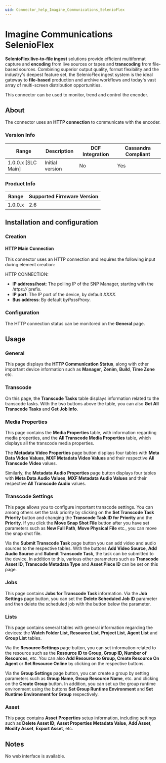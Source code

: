 ```yaml
---
uid: Connector_help_Imagine_Communications_SelenioFlex
---
```


# Imagine Communications SelenioFlex

**SelenioFlex live-to-file ingest** solutions provide efficient multiformat capture and **encoding** from live sources or tapes and **transcoding** from file-based sources. Combining superior output quality, format flexibility and the industry's deepest feature set, the SelenioFlex ingest system is the ideal gateway to **file-based** production and archive workflows and today's vast array of multi-screen distribution opportunities.

This connector can be used to monitor, trend and control the encoder.

## About

The connector uses an **HTTP connection** to communicate with the encoder.

### Version Info

| Range | Description | DCF Integration | Cassandra Compliant |
|----------------------|-----------------|---------------------|-------------------------|
| 1.0.0.x \[SLC Main\] | Initial version | No                  | Yes                     |

### Product Info

| Range | Supported Firmware Version |
|------------------|-----------------------------|
| 1.0.0.x          | 2.6                         |

## Installation and configuration

### Creation

#### HTTP Main Connection

This connector uses an HTTP connection and requires the following input during element creation:

HTTP CONNECTION:

- **IP address/host**: The polling IP of the SNP Manager, starting with the *https://* prefix.
- **IP port**: The IP port of the device, by default *XXXX.*
- **Bus address**: By default *byPassProxy*.

### Configuration

The HTTP connection status can be monitored on the **General** page.

## Usage

### General

This page displays the **HTTP Communication Status**, along with other important device information such as **Manager**, **Zenim**, **Build**, **Time Zone** etc.

### Transcode

On this page, the **Transcode Tasks** table displays information related to the transcode tasks. With the two buttons above the table, you can also **Get All Transcode Tasks** and **Get Job Info**.

### Media Properties

This page contains the **Media Properties** table, with information regarding media properties, and the **All Transcode Media Properties** table, which displays all the transcode media properties.

The **Metadata Video Properties** page button displays four tables with **Meta Data Video Values**, **MXF Metadata Video Values** and their respective **All Transcode** **Video** values.

Similarly, the **Metadata Audio Properties** page button displays four tables with **Meta Data Audio Values**, **MXF Metadata Audio Values** and their respective **All Transcode Audio** values.

### Transcode Settings

This page allows you to configure important transcode settings. You can among others set the task priority by clicking on the **Set Transcode Task Priority** button and changing the **Transcode Task ID for Priority** and the **Priority**. If you click the **Move Snap Shot File** button after you have set parameters such as **New Full Path**, **Move Physical File** etc., you can move the snap shot file.

Via the **Submit Transcode Task** page button you can add video and audio sources to the respective tables. With the buttons **Add Video Source**, **Add Audio Source** and **Submit Transcode Task**, the task can be submitted to the device. In addition to this, various other parameters such as **Transcode Asset ID**, **Transcode Metadata Type** and **Asset Piece ID** can be set on this page.

### Jobs

This page contains **Jobs for Transcode Task** information. Via the **Job Settings** page button, you can set the **Delete Scheduled Job ID** parameter and then delete the scheduled job with the button below the parameter.

### Lists

This page contains several tables with general information regarding the devices: the **Watch Folder List**, **Resource List**, **Project List**, **Agent List** and **Group List** tables.

Via the **Resource Settings** page button, you can set information related to the resource such as the **Resource ID to Group, Group ID, Number of Resources**, etc. You can also **Add Resource to Group, Create Resource On Agent** or **Set Resource Online** by clicking on the respective buttons.

Via the **Group Settings** page button, you can create a group by setting parameters such as **Group Name, Group Resource Name**, etc. and clicking on the **Create Group** button. In addition, you can set up the group runtime environment using the buttons **Set Group Runtime Environment** and **Set Runtime Environment for Group** respectively.

### Asset

This page contains **Asset** **Properties** setup information, including settings such as **Delete Asset ID**, **Asset Properties Metadata Value**, **Add Asset**, **Modify Asset**, **Export Asset**, etc.

## Notes

No web interface is available.
